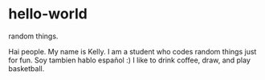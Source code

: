 # hello-world
random things.

Hai people. My name is Kelly. I am a student who codes random things just for fun. Soy tambien hablo español :) 
I like to drink coffee, draw, and play basketball.
